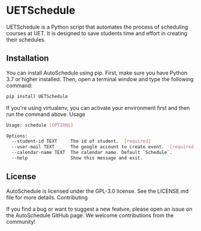 # UETSchedule

UETSchedule is a Python script that automates the process of scheduling courses at UET. It is designed to save students time and effort in creating their schedules.
## Installation

You can install AutoSchedule using pip. First, make sure you have Python 3.7 or higher installed. Then, open a terminal window and type the following command:
```bash
pip install UETSchedule
```
If you're using virtualenv, you can activate your environment first and then run the command above.
Usage

```bash
Usage: schedule [OPTIONS]

Options:
  --student-id TEXT     The id of student.  [required]
  --user-mail TEXT      The google account to create event.  [required]
  --calendar-name TEXT  The calendar name. Default `Schedule`.
  --help                Show this message and exit.
```

## License

AutoSchedule is licensed under the GPL-3.0 license. See the LICENSE.md file for more details.
Contributing

If you find a bug or want to suggest a new feature, please open an issue on the AutoSchedule GitHub page. We welcome contributions from the community!
